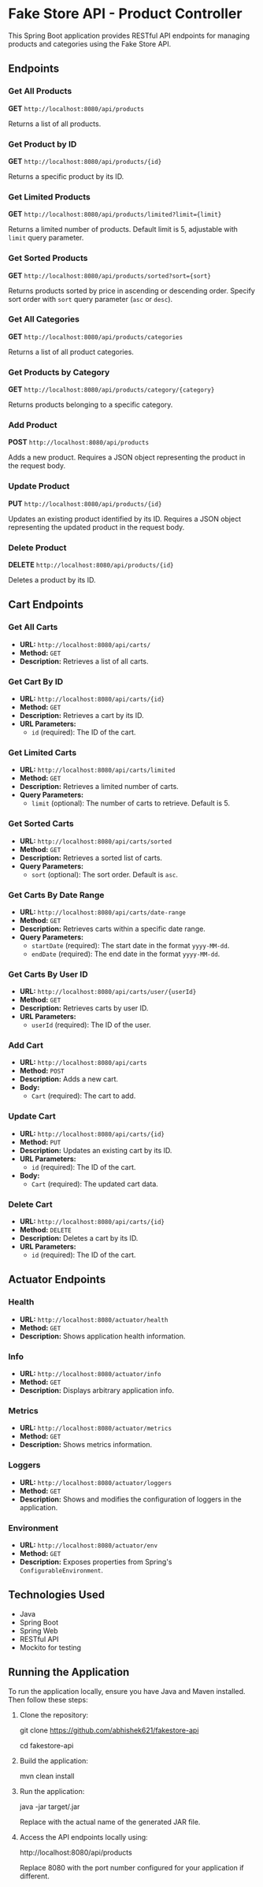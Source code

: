 # Fake Store API - Product Controller

This Spring Boot application provides RESTful API endpoints for managing products and categories using the Fake Store API.

## Endpoints

### Get All Products

**GET** `http://localhost:8080/api/products`

Returns a list of all products.

### Get Product by ID

**GET** `http://localhost:8080/api/products/{id}`

Returns a specific product by its ID.

### Get Limited Products

**GET** `http://localhost:8080/api/products/limited?limit={limit}`

Returns a limited number of products. Default limit is 5, adjustable with `limit` query parameter.

### Get Sorted Products

**GET** `http://localhost:8080/api/products/sorted?sort={sort}`

Returns products sorted by price in ascending or descending order. Specify sort order with `sort` query parameter (`asc` or `desc`).

### Get All Categories

**GET** `http://localhost:8080/api/products/categories`

Returns a list of all product categories.

### Get Products by Category

**GET** `http://localhost:8080/api/products/category/{category}`

Returns products belonging to a specific category.

### Add Product

**POST** `http://localhost:8080/api/products`

Adds a new product. Requires a JSON object representing the product in the request body.

### Update Product

**PUT** `http://localhost:8080/api/products/{id}`

Updates an existing product identified by its ID. Requires a JSON object representing the updated product in the request body.

### Delete Product

**DELETE** `http://localhost:8080/api/products/{id}`

Deletes a product by its ID.

## Cart Endpoints

### Get All Carts
- **URL:** `http://localhost:8080/api/carts/`
- **Method:** `GET`
- **Description:** Retrieves a list of all carts.

### Get Cart By ID
- **URL:** `http://localhost:8080/api/carts/{id}`
- **Method:** `GET`
- **Description:** Retrieves a cart by its ID.
- **URL Parameters:**
  - `id` (required): The ID of the cart.

### Get Limited Carts
- **URL:** `http://localhost:8080/api/carts/limited`
- **Method:** `GET`
- **Description:** Retrieves a limited number of carts.
- **Query Parameters:**
  - `limit` (optional): The number of carts to retrieve. Default is 5.

### Get Sorted Carts
- **URL:** `http://localhost:8080/api/carts/sorted`
- **Method:** `GET`
- **Description:** Retrieves a sorted list of carts.
- **Query Parameters:**
  - `sort` (optional): The sort order. Default is `asc`.

### Get Carts By Date Range
- **URL:** `http://localhost:8080/api/carts/date-range`
- **Method:** `GET`
- **Description:** Retrieves carts within a specific date range.
- **Query Parameters:**
  - `startDate` (required): The start date in the format `yyyy-MM-dd`.
  - `endDate` (required): The end date in the format `yyyy-MM-dd`.

### Get Carts By User ID
- **URL:** `http://localhost:8080/api/carts/user/{userId}`
- **Method:** `GET`
- **Description:** Retrieves carts by user ID.
- **URL Parameters:**
  - `userId` (required): The ID of the user.

### Add Cart
- **URL:** `http://localhost:8080/api/carts`
- **Method:** `POST`
- **Description:** Adds a new cart.
- **Body:**
  - `Cart` (required): The cart to add.

### Update Cart
- **URL:** `http://localhost:8080/api/carts/{id}`
- **Method:** `PUT`
- **Description:** Updates an existing cart by its ID.
- **URL Parameters:**
  - `id` (required): The ID of the cart.
- **Body:**
  - `Cart` (required): The updated cart data.

### Delete Cart
- **URL:** `http://localhost:8080/api/carts/{id}`
- **Method:** `DELETE`
- **Description:** Deletes a cart by its ID.
- **URL Parameters:**
  - `id` (required): The ID of the cart.

## Actuator Endpoints

### Health
- **URL:** `http://localhost:8080/actuator/health`
- **Method:** `GET`
- **Description:** Shows application health information.

### Info
- **URL:** `http://localhost:8080/actuator/info`
- **Method:** `GET`
- **Description:** Displays arbitrary application info.

### Metrics
- **URL:** `http://localhost:8080/actuator/metrics`
- **Method:** `GET`
- **Description:** Shows metrics information.

### Loggers
- **URL:** `http://localhost:8080/actuator/loggers`
- **Method:** `GET`
- **Description:** Shows and modifies the configuration of loggers in the application.

### Environment
- **URL:** `http://localhost:8080/actuator/env`
- **Method:** `GET`
- **Description:** Exposes properties from Spring's `ConfigurableEnvironment`.

## Technologies Used

- Java
- Spring Boot
- Spring Web
- RESTful API
- Mockito for testing

## Running the Application

To run the application locally, ensure you have Java and Maven installed. Then follow these steps:

1. Clone the repository:
   
   git clone https://github.com/abhishek621/fakestore-api

   cd fakestore-api

2. Build the application:
   
   mvn clean install

4. Run the application:
   
   java -jar target/<jar-file-name>.jar

   Replace <jar-file-name> with the actual name of the generated JAR file.

5. Access the API endpoints locally using:
   
   http://localhost:8080/api/products

   Replace 8080 with the port number configured for your application if different.

